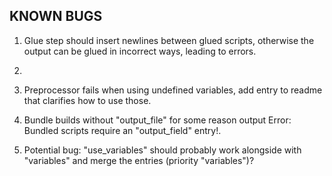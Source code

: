 ## KNOWN BUGS

1. Glue step should insert newlines between glued scripts, otherwise the output can be glued in incorrect ways,
   leading to errors.

2. <script> tags do not update correctly when parameters are tagged on, for example:
   <script src='src/script.js?v=4.2'></script>
   
3. Preprocessor fails when using undefined variables, add entry to readme that clarifies how to use those.

4. Bundle builds without "output_file" for some reason output Error: Bundled scripts require an "output_field" entry!.

5. Potential bug: "use_variables" should probably work alongside with "variables" and merge the entries (priority "variables")?
